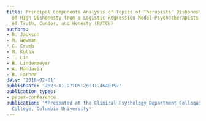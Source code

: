 ```yaml
---
title: Principal Components Analysis of Topics of Therapists’ Dishonesty & Predictors
  of High Dishonesty from a Logistic Regression Model Psychotherapists’ Assessment
  of Truth, Candor, and Honesty (PATCH)
authors:
- D. Jackson
- M. Newman
- C. Crumb
- M. Kulsa
- T. Lin
- H. Lindenmeyer
- A. Mandavia
- B. Farber
date: '2018-02-01'
publishDate: '2023-11-27T05:20:31.464035Z'
publication_types:
- paper-conference
publication: '*Presented at the Clinical Psychology Department Colloquium at Teachers
  College, Columbia University*'
---
```

